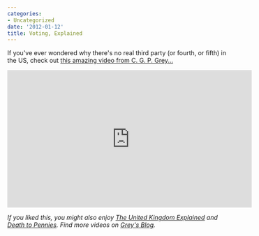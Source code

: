 ```yaml
---
categories:
- Uncategorized
date: '2012-01-12'
title: Voting, Explained
---
```


If you've ever wondered why there's no real third party (or fourth, or fifth) in the US, check out <a href="https://www.youtube.com/watch?v=s7tWHJfhiyo">this amazing video from C. G. P. Grey...</a>

<iframe class="alignc" width="560" height="315" src="https://www.youtube.com/embed/s7tWHJfhiyo?rel=0" frameborder="0" allowfullscreen></iframe>

<em>If you liked this, you might also enjoy <a href="https://gomakethings.com/the-united-kingdom-explained/">The United Kingdom Explained</a> and <a href="https://gomakethings.com/death-to-pennies/">Death to Pennies</a>. Find more videos on <a href="http://blog.cgpgrey.com/">Grey's Blog</a>.</em>